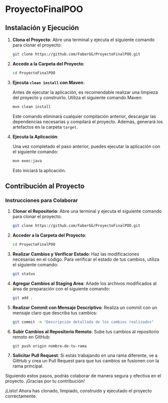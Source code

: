 # ProyectoFinalPOO

## Instalación y Ejecución

1. **Clona el Proyecto**:
   Abre una terminal y ejecuta el siguiente comando para clonar el proyecto:

    ```bash
    git clone https://github.com/FaberGG/ProyectoFinalPOO.git
    ```

2. **Accede a la Carpeta del Proyecto**:
   
    ```bash
    cd ProyectoFinalPOO
    ```

3. **Ejecuta `clean install` con Maven**:

    Antes de ejecutar la aplicación, es recomendable realizar una limpieza del proyecto y construirlo. Utiliza el siguiente comando Maven:

    ```bash
    mvn clean install
    ```

    Este comando eliminará cualquier compilación anterior, descargar las dependencias necesarias y compilará el proyecto. Además, generará los artefactos en la carpeta `target`.

4. **Ejecuta la Aplicación**:

    Una vez completado el paso anterior, puedes ejecutar la aplicación con el siguiente comando:

    ```bash
    mvn exec:java
    ```

    Esto iniciará la aplicación.

## Contribución al Proyecto

### Instrucciones para Colaborar

1. **Clonar el Repositorio**:
   Abre una terminal y ejecuta el siguiente comando para clonar el proyecto:

    ```bash
    git clone https://github.com/FaberGG/ProyectoFinalPOO.git
    ```

2. **Acceder a la Carpeta del Proyecto**:
   
    ```bash
    cd ProyectoFinalPOO
    ```

3. **Realizar Cambios y Verificar Estado**:
   Haz las modificaciones necesarias en el código. Para verificar el estado de tus cambios, utiliza el siguiente comando:

    ```bash
    git status
    ```

4. **Agregar Cambios al Staging Area**:
   Añade los archivos modificados al área de preparación con el siguiente comando:

    ```bash
    git add .
    ```

5. **Realizar Commit con Mensaje Descriptivo**:
   Realiza un commit con un mensaje claro que describa tus cambios:

    ```bash
    git commit -m "Descripción detallada de los cambios realizados"
    ```

6. **Subir Cambios al Repositorio Remoto**:
   Sube tus cambios al repositorio remoto en GitHub:

    ```bash
    git push origin nombre-de-tu-rama
    ```

7. **Solicitar Pull Request**:
   Si estás trabajando en una rama diferente, ve a GitHub y crea un Pull Request para que tus cambios se fusionen con la rama principal.

Siguiendo estos pasos, podrás colaborar de manera segura y efectiva en el proyecto. ¡Gracias por tu contribución!

¡Listo! Ahora has clonado, limpiado, construido y ejecutado el proyecto correctamente.
